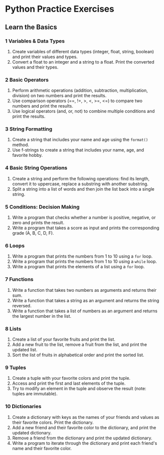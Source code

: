 # Python Practice Exercises

## Learn the Basics

### 1 Variables & Data Types
1. Create variables of different data types (integer, float, string, boolean) and print their values and types.
2. Convert a float to an integer and a string to a float. Print the converted values and their types.

### 2 Basic Operators
1. Perform arithmetic operations (addition, subtraction, multiplication, division) on two numbers and print the results.
2. Use comparison operators (==, !=, >, <, >=, <=) to compare two numbers and print the results.
3. Use logical operators (and, or, not) to combine multiple conditions and print the results.

### 3 String Formatting
1. Create a string that includes your name and age using the `format()` method.
2. Use f-strings to create a string that includes your name, age, and favorite hobby.

### 4 Basic String Operations
1. Create a string and perform the following operations: find its length, convert it to uppercase, replace a substring with another substring.
2. Split a string into a list of words and then join the list back into a single string.

### 5 Conditions: Decision Making
1. Write a program that checks whether a number is positive, negative, or zero and prints the result.
2. Write a program that takes a score as input and prints the corresponding grade (A, B, C, D, F).

### 6 Loops
1. Write a program that prints the numbers from 1 to 10 using a `for` loop.
2. Write a program that prints the numbers from 1 to 10 using a `while` loop.
3. Write a program that prints the elements of a list using a `for` loop.

### 7 Functions
1. Write a function that takes two numbers as arguments and returns their sum.
2. Write a function that takes a string as an argument and returns the string reversed.
3. Write a function that takes a list of numbers as an argument and returns the largest number in the list.

### 8 Lists
1. Create a list of your favorite fruits and print the list.
2. Add a new fruit to the list, remove a fruit from the list, and print the updated list.
3. Sort the list of fruits in alphabetical order and print the sorted list.

### 9 Tuples
1. Create a tuple with your favorite colors and print the tuple.
2. Access and print the first and last elements of the tuple.
3. Try to modify an element in the tuple and observe the result (note: tuples are immutable).

### 10 Dictionaries
1. Create a dictionary with keys as the names of your friends and values as their favorite colors. Print the dictionary.
2. Add a new friend and their favorite color to the dictionary, and print the updated dictionary.
3. Remove a friend from the dictionary and print the updated dictionary.
4. Write a program to iterate through the dictionary and print each friend's name and their favorite color.